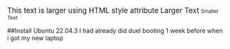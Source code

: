 <span style="font-size: larger;">This text is larger using HTML style attribute</span>
<span style="font-size:larger;">Larger Text</span>
<span style="font-size:smaller;">Smaller Text</span>


##Install Ubuntu 22.04.3 
I had already did duel booting 1 week before when i got my new laptop
